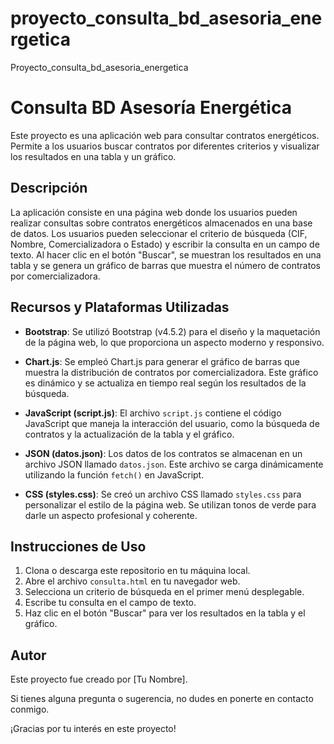 # proyecto_consulta_bd_asesoria_energetica
Proyecto_consulta_bd_asesoria_energetica
# Consulta BD Asesoría Energética

Este proyecto es una aplicación web para consultar contratos energéticos. Permite a los usuarios buscar contratos por diferentes criterios y visualizar los resultados en una tabla y un gráfico.

## Descripción

La aplicación consiste en una página web donde los usuarios pueden realizar consultas sobre contratos energéticos almacenados en una base de datos. Los usuarios pueden seleccionar el criterio de búsqueda (CIF, Nombre, Comercializadora o Estado) y escribir la consulta en un campo de texto. Al hacer clic en el botón "Buscar", se muestran los resultados en una tabla y se genera un gráfico de barras que muestra el número de contratos por comercializadora.

## Recursos y Plataformas Utilizadas

- **Bootstrap**: Se utilizó Bootstrap (v4.5.2) para el diseño y la maquetación de la página web, lo que proporciona un aspecto moderno y responsivo.

- **Chart.js**: Se empleó Chart.js para generar el gráfico de barras que muestra la distribución de contratos por comercializadora. Este gráfico es dinámico y se actualiza en tiempo real según los resultados de la búsqueda.

- **JavaScript (script.js)**: El archivo `script.js` contiene el código JavaScript que maneja la interacción del usuario, como la búsqueda de contratos y la actualización de la tabla y el gráfico.

- **JSON (datos.json)**: Los datos de los contratos se almacenan en un archivo JSON llamado `datos.json`. Este archivo se carga dinámicamente utilizando la función `fetch()` en JavaScript.

- **CSS (styles.css)**: Se creó un archivo CSS llamado `styles.css` para personalizar el estilo de la página web. Se utilizan tonos de verde para darle un aspecto profesional y coherente.

## Instrucciones de Uso

1. Clona o descarga este repositorio en tu máquina local.
2. Abre el archivo `consulta.html` en tu navegador web.
3. Selecciona un criterio de búsqueda en el primer menú desplegable.
4. Escribe tu consulta en el campo de texto.
5. Haz clic en el botón "Buscar" para ver los resultados en la tabla y el gráfico.

## Autor

Este proyecto fue creado por [Tu Nombre].

Si tienes alguna pregunta o sugerencia, no dudes en ponerte en contacto conmigo.

¡Gracias por tu interés en este proyecto!
